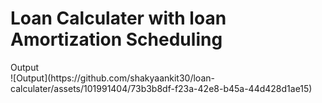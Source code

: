 <h1>Loan Calculater with loan Amortization Scheduling</h1>
Output 
<br/>
![Output](https://github.com/shakyaankit30/loan-calculater/assets/101991404/73b3b8df-f23a-42e8-b45a-44d428d1ae15)


